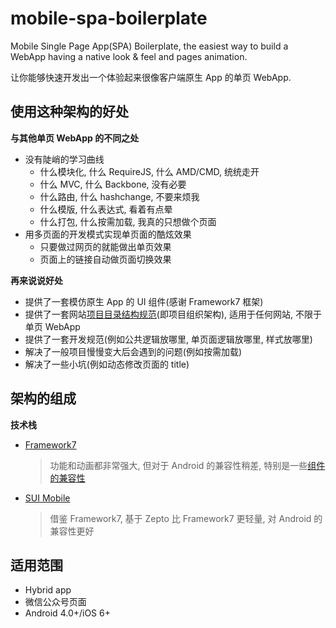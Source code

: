 # mobile-spa-boilerplate
Mobile Single Page App(SPA) Boilerplate, the easiest way to build a WebApp having a native look & feel and pages animation.

让你能够快速开发出一个体验起来很像客户端原生 App 的单页 WebApp.

## 使用这种架构的好处
**与其他单页 WebApp 的不同之处**
* 没有陡峭的学习曲线
    - 什么模块化, 什么 RequireJS, 什么 AMD/CMD, 统统走开
    - 什么 MVC, 什么 Backbone, 没有必要
    - 什么路由, 什么 hashchange, 不要来烦我
    - 什么模版, 什么表达式, 看着有点晕
    - 什么打包, 什么按需加载, 我真的只想做个页面
* 用多页面的开发模式实现单页面的酷炫效果
    - 只要做过网页的就能做出单页效果
    - 页面上的链接自动做页面切换效果

**再来说说好处**
* 提供了一套模仿原生 App 的 UI 组件(感谢 Framework7 框架)
* 提供了一套网站[项目目录结构规范](https://github.com/appbone/mobile-spa-boilerplate/blob/master/directory.md)(即项目组织架构), 适用于任何网站, 不限于单页 WebApp
* 提供了一套开发规范(例如公共逻辑放哪里, 单页面逻辑放哪里, 样式放哪里)
* 解决了一般项目慢慢变大后会遇到的问题(例如按需加载)
* 解决了一些小坑(例如动态修改页面的 title)

## 架构的组成
**技术栈**
* [Framework7](http://framework7.io/)

  > 功能和动画都非常强大, 但对于 Android 的兼容性稍差, 特别是一些[组件的兼容性](https://github.com/sdc-fe/Framework7-Plus#compitable "Framework7 在安卓上的主要兼容性问题")
* [SUI Mobile](http://m.sui.taobao.org/ "出自阿里巴巴共享业务事业部UED团队")

  > 借鉴 Framework7, 基于 Zepto 比 Framework7 更轻量, 对 Android 的兼容性更好

## 适用范围
* Hybrid app
* 微信公众号页面
* Android 4.0+/iOS 6+